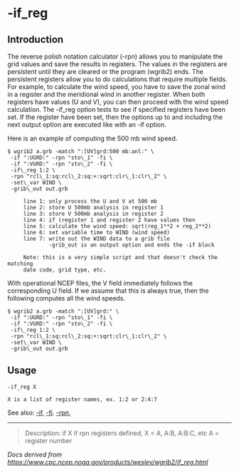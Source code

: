 # -if_reg

## Introduction

The reverse polish notation calculator (-rpn) allows you
to manipulate the grid values and save the results in registers. The values in
the registers are persistent until they are cleared or the program (wgrib2) ends.
The persistent registers allow you to do calculations that require multiple
fields. For example, to calculate the wind speed, you have to save the zonal
wind in a register and the meridional wind in another register. When both
registers have values (U and V), you can then proceed with the wind speed
calculation.
The -if_reg option tests to see if specified registers have
been set. If the register have been set, then the options up to and including the
next output option are executed like with an -if option.

Here is an example of computing the 500 mb wind speed.

```
$ wgrib2 a.grb -match ":[UV]grd:500 mb:anl:" \
 -if ":UGRD:" -rpn "sto\_1" -fi \
 -if ":VGRD:" -rpn "sto\_2" -fi \
 -if\_reg 1:2 \
 -rpn "rcl\_1:sq:rcl\_2:sq:+:sqrt:clr\_1:clr\_2" \
 -set\_var WIND \
 -grib\_out out.grb

     line 1: only process the U and V at 500 mb
     line 2: store U 500mb analysis in register 1
     line 3: store V 500mb analysis in register 2
     line 4: if (register 1 and register 2 have values then
     line 5: calculate the wind speed: sqrt(reg_1**2 + reg_2**2)
     line 6: set variable time to WIND (wind speed)
     line 7: write out the WIND data to a grib file
             -grib_out is an output option and ends the -if block

     Note: this is a very simple script and that doesn't check the matching
     date code, grid type, etc.
```

With operational NCEP files, the V field immediately follows the corresponding U field.
If we assume that this is always true, then the following computes all the wind speeds.

```
$ wgrib2 a.grb -match ":[UV]grd:" \
 -if ":UGRD:" -rpn "sto\_1" -fi \
 -if ":VGRD:" -rpn "sto\_2" -fi \
 -if\_reg 1:2 \
 -rpn "rcl\_1:sq:rcl\_2:sq:+:sqrt:clr\_1:clr\_2" \
 -set\_var WIND \
 -grib\_out out.grb
```

## Usage

```
-if_reg X

X is a list of register names, ex. 1:2 or 2:4:7
```

See also:
[-if](./if.md),
[-fi](./fi.md).
[-rpn](./rpn.md),

---

> Description: if X if rpn registers defined, X = A, A:B, A:B:C, etc A = register number

_Docs derived from <https://www.cpc.ncep.noaa.gov/products/wesley/wgrib2/if_reg.html>_
